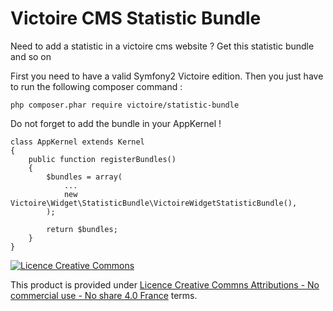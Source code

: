 Victoire CMS Statistic Bundle
============

Need to add a statistic in a victoire cms website ?
Get this statistic bundle and so on

First you need to have a valid Symfony2 Victoire edition.
Then you just have to run the following composer command :

    php composer.phar require victoire/statistic-bundle

Do not forget to add the bundle in your AppKernel !

    class AppKernel extends Kernel
    {
        public function registerBundles()
        {
            $bundles = array(
                ...
                new Victoire\Widget\StatisticBundle\VictoireWidgetStatisticBundle(),
            );

            return $bundles;
        }
    }

[![Licence Creative Commons](http://i.creativecommons.org/l/by-nc-nd/4.0/88x31.png)](http://creativecommons.org/licenses/by-nc-nd/4.0/)

This product is provided under [Licence Creative Commns Attributions - No commercial use - No share 4.0 France](http://creativecommons.org/licenses/by-nc-nd/4.0/fr/) terms.
